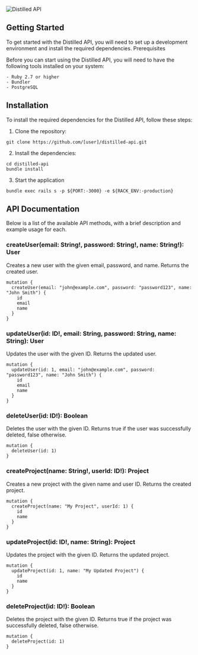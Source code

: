 ![Distilled API](https://drive.google.com/uc?export=download&id=11KQ66lmE0gpH34W7V1yFqvuzsIWYFgWF)

## Getting Started

To get started with the Distilled API, you will need to set up a development environment and install the required dependencies.
Prerequisites

Before you can start using the Distilled API, you will need to have the following tools installed on your system:

    - Ruby 2.7 or higher
    - Bundler
    - PostgreSQL

## Installation

To install the required dependencies for the Distilled API, follow these steps:

1. Clone the repository:

```
git clone https://github.com/[user]/distilled-api.git
```

2. Install the dependencies:

```
cd distilled-api
bundle install
```

3. Start the application

```
bundle exec rails s -p ${PORT:-3000} -e ${RACK_ENV:-production}
```

## API Documentation

Below is a list of the available API methods, with a brief description and example usage for each.

### createUser(email: String!, password: String!, name: String!): User

Creates a new user with the given email, password, and name. Returns the created user.

```
mutation {
  createUser(email: "john@example.com", password: "password123", name: "John Smith") {
    id
    email
    name
  }
}
```
### updateUser(id: ID!, email: String, password: String, name: String): User

Updates the user with the given ID. Returns the updated user.

```
mutation {
  updateUser(id: 1, email: "john@example.com", password: "password123", name: "John Smith") {
    id
    email
    name
  }
}
```

### deleteUser(id: ID!): Boolean

Deletes the user with the given ID. Returns true if the user was successfully deleted, false otherwise.

```
mutation {
  deleteUser(id: 1)
}
```

### createProject(name: String!, userId: ID!): Project

Creates a new project with the given name and user ID. Returns the created project.

```
mutation {
  createProject(name: "My Project", userId: 1) {
    id
    name
  }
}
```

### updateProject(id: ID!, name: String): Project

Updates the project with the given ID. Returns the updated project.

```
mutation {
  updateProject(id: 1, name: "My Updated Project") {
    id
    name
  }
}
```

### deleteProject(id: ID!): Boolean

Deletes the project with the given ID. Returns true if the project was successfully deleted, false otherwise.

```
mutation {
  deleteProject(id: 1)
}
```